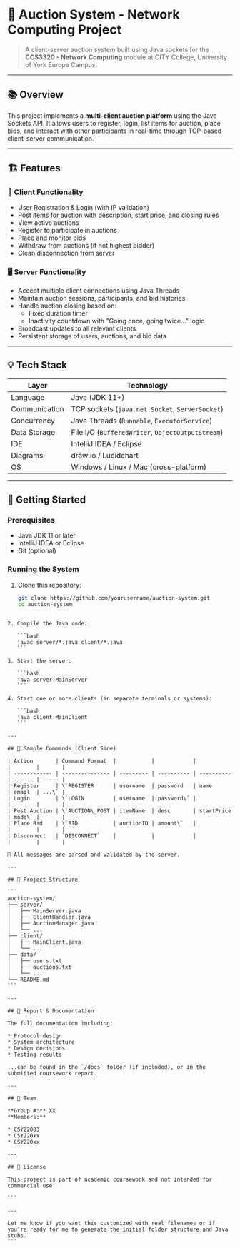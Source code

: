 
# 🧧 Auction System - Network Computing Project

> A client-server auction system built using Java sockets for the **CCS3320 - Network Computing** module at CITY College, University of York Europe Campus.

---

## 📚 Overview

This project implements a **multi-client auction platform** using the Java Sockets API. It allows users to register, login, list items for auction, place bids, and interact with other participants in real-time through TCP-based client-server communication.

---

## 🏗️ Features

### 👥 Client Functionality
- User Registration & Login (with IP validation)
- Post items for auction with description, start price, and closing rules
- View active auctions
- Register to participate in auctions
- Place and monitor bids
- Withdraw from auctions (if not highest bidder)
- Clean disconnection from server

### 🖥️ Server Functionality
- Accept multiple client connections using Java Threads
- Maintain auction sessions, participants, and bid histories
- Handle auction closing based on:
  - Fixed duration timer
  - Inactivity countdown with "Going once, going twice..." logic
- Broadcast updates to all relevant clients
- Persistent storage of users, auctions, and bid data

---

## 💡 Tech Stack

| Layer | Technology |
|-------|------------|
| Language | Java (JDK 11+) |
| Communication | TCP sockets (`java.net.Socket`, `ServerSocket`) |
| Concurrency | Java Threads (`Runnable`, `ExecutorService`) |
| Data Storage | File I/O (`BufferedWriter`, `ObjectOutputStream`) |
| IDE | IntelliJ IDEA / Eclipse |
| Diagrams | draw.io / Lucidchart |
| OS | Windows / Linux / Mac (cross-platform) |

---

## 🚀 Getting Started

### Prerequisites
- Java JDK 11 or later
- IntelliJ IDEA or Eclipse
- Git (optional)

### Running the System

1. Clone this repository:
   ```bash
   git clone https://github.com/yourusername/auction-system.git
   cd auction-system
````

2. Compile the Java code:

   ```bash
   javac server/*.java client/*.java
   ```

3. Start the server:

   ```bash
   java server.MainServer
   ```

4. Start one or more clients (in separate terminals or systems):

   ```bash
   java client.MainClient
   ```

---

## 🧪 Sample Commands (Client Side)

| Action       | Command Format  |           |            |            |        |       |
| ------------ | --------------- | --------- | ---------- | ---------- | ------ | ----- |
| Register     | \`REGISTER      | username  | password   | name       | email  | ...\` |
| Login        | \`LOGIN         | username  | password\` |            |        |       |
| Post Auction | \`AUCTION\_POST | itemName  | desc       | startPrice | mode\` |       |
| Place Bid    | \`BID           | auctionID | amount\`   |            |        |       |
| Disconnect   | `DISCONNECT`    |           |            |            |        |       |

📌 All messages are parsed and validated by the server.

---

## 📁 Project Structure

```
auction-system/
├── server/
│   ├── MainServer.java
│   ├── ClientHandler.java
│   ├── AuctionManager.java
│   └── ...
├── client/
│   ├── MainClient.java
│   └── ...
├── data/
│   ├── users.txt
│   ├── auctions.txt
│   └── ...
└── README.md
```

---

## 🧾 Report & Documentation

The full documentation including:

* Protocol design
* System architecture
* Design decisions
* Testing results

...can be found in the `/docs` folder (if included), or in the submitted coursework report.

---

## 👥 Team

**Group #:** XX
**Members:**

* CSY22083
* CSY220xx
* CSY220xx

---

## 📜 License

This project is part of academic coursework and not intended for commercial use.

```

---

Let me know if you want this customized with real filenames or if you're ready for me to generate the initial folder structure and Java stubs.
```

